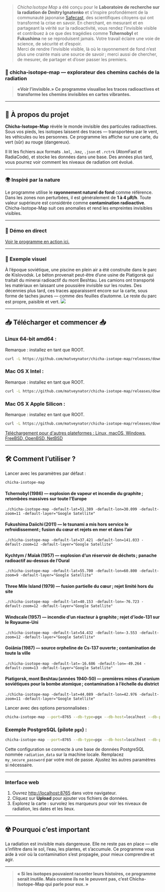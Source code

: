 > *Chicha Isotope Map* a été conçu pour le **Laboratoire de recherche sur la radiation de Dmitry Ignatenko** et s’inspire profondément de la communauté japonaise [Safecast](https://map.safecast.org), des scientifiques citoyens qui ont transformé la crise en savoir. En cherchant, en mesurant et en partageant la vérité sur la radioactivité, vous rendez l’invisible visible et contribuez à ce que des tragédies comme **Tchernobyl** et **Fukushima** ne se reproduisent jamais. Votre travail éclaire une voie de science, de sécurité et d’espoir.  
> Merci de rendre l’invisible visible, là où le rayonnement de fond n’est plus une crainte mais une source de savoir ; merci aussi de chercher, de mesurer, de partager et d’oser passer les premiers.  


### 🌌 **chicha-isotope-map** — explorateur des chemins cachés de la radiation

> **«Voir l’invisible.» Ce programme visualise les traces radioactives et transforme les chemins invisibles en cartes vibrantes.**

---

## 📖 **À propos du projet**

**Chicha-Isotope-Map** révèle le monde invisible des particules radioactives. Sous vos pieds, les isotopes laissent des traces — transportées par le vent, les véhicules ou les personnes. Ce programme les affiche sur une carte, du vert (sûr) au rouge (dangereux).

Il lit les fichiers aux formats `.kml`, `.kmz`, `.json` et `.rctrk` (AtomFast et RadiaCode), et stocke les données dans une base. Des années plus tard, vous pourrez voir comment les niveaux de radiation ont évolué.

---

### 🌍 **Inspiré par la nature**

Le programme utilise le **rayonnement naturel de fond** comme référence. Dans les zones non perturbées, il est généralement de **1 à 4 µR/h**. Toute valeur supérieure est considérée comme **contamination radioactive**. Chicha-Isotope-Map suit ces anomalies et rend les empreintes invisibles visibles.

---

### 📸 **Démo en direct**

<a href="https://jutsa.ru" target="_blank">Voir le programme en action ici.</a>

---

### 📸 **Exemple visuel**

À l’époque soviétique, une piscine en plein air a été construite dans le parc de Kislovodsk. Le béton provenait peut-être d’une usine de Piatigorsk qui traitait du minerai radioactif du mont Beshtau. Les camions ont transporté les matériaux en laissant une poussière invisible sur les routes. Des décennies plus tard, ces traces apparaissent encore sur la carte, sous forme de taches jaunes — comme des feuilles d’automne. Le reste du parc est propre, paisible et vert. <img src="https://repository-images.githubusercontent.com/870016860/11fd6abc-fe8b-4cd8-95c2-df1c631c8762">

---

## 📥 **Télécharger et commencer** 📥

### Linux 64-bit amd64 :

Remarque : installez en tant que ROOT.

```bash
curl -L https://github.com/matveynator/chicha-isotope-map/releases/download/latest/chicha-isotope-map_linux_amd64 > /usr/local/bin/chicha-isotope-map; chmod +x /usr/local/bin/chicha-isotope-map; chicha-isotope-map --version;
```

### Mac OS X Intel :

Remarque : installez en tant que ROOT.

```bash
curl -L https://github.com/matveynator/chicha-isotope-map/releases/download/latest/chicha-isotope-map_darwin_amd64 > /usr/local/bin/chicha-isotope-map; chmod +x /usr/local/bin/chicha-isotope-map; chicha-isotope-map --version;
```

### Mac OS X Apple Silicon :

Remarque : installez en tant que ROOT.

```bash
curl -L https://github.com/matveynator/chicha-isotope-map/releases/download/latest/chicha-isotope-map_darwin_amd64 > /usr/local/bin/chicha-isotope-map; chmod +x /usr/local/bin/chicha-isotope-map; chicha-isotope-map --version;
```

[Téléchargement pour d'autres plateformes : Linux, macOS, Windows, FreeBSD, OpenBSD, NetBSD](https://github.com/matveynator/chicha-isotope-map/releases/tag/latest)

---

## 🛠 **Comment l’utiliser ?**

Lancer avec les paramètres par défaut :

```bash
chicha-isotope-map
```

#### Tchernobyl (1986) — explosion de vapeur et incendie du graphite ; retombées massives sur toute l’Europe

```
./chicha-isotope-map -default-lat=51.389 -default-lon=30.099 -default-zoom=11 -default-layer="Google Satellite"
```

#### Fukushima Daiichi (2011) — le tsunami a mis hors service le refroidissement ; fusion du cœur et rejets en mer et dans l’air

```
./chicha-isotope-map -default-lat=37.421 -default-lon=141.033 -default-zoom=12 -default-layer="Google Satellite"
```

#### Kychtym / Maïak (1957) — explosion d’un réservoir de déchets ; panache radioactif au‑dessus de l’Oural

```
./chicha-isotope-map -default-lat=55.700 -default-lon=60.800 -default-zoom=9 -default-layer="Google Satellite"
```

#### Three Mile Island (1979) — fusion partielle du cœur ; rejet limité hors du site

```
./chicha-isotope-map -default-lat=40.153 -default-lon=-76.723 -default-zoom=12 -default-layer="Google Satellite"
```

#### Windscale (1957) — incendie d’un réacteur à graphite ; rejet d’iode‑131 sur le Royaume‑Uni

```
./chicha-isotope-map -default-lat=54.432 -default-lon=-3.553 -default-zoom=12 -default-layer="Google Satellite"
```

#### Goiânia (1987) — source orpheline de Cs‑137 ouverte ; contamination de toute la ville

```
./chicha-isotope-map -default-lat=-16.686 -default-lon=-49.264 -default-zoom=13 -default-layer="Google Satellite"
```

#### Piatigorsk, mont Beshtau (années 1940‑50) — premières mines d’uranium soviétiques pour la bombe atomique ; contamination à l’échelle du district

```
./chicha-isotope-map -default-lat=44.089 -default-lon=42.976 -default-zoom=11 -default-layer="Google Satellite"
```


Lancer avec des options personnalisées :

```bash
chicha-isotope-map --port=8765 --db-type=pgx --db-host=localhost --db-port=5432 --db-user=postgres --db-pass=yourpassword --db-name=isotope_db --pg-ssl-mode=prefer
```

### Exemple PostgreSQL (pilote `pgx`) :

```bash
chicha-isotope-map --port=8765 --db-type=pgx --db-host=localhost --db-port=5432 --db-user=postgres --db-pass=my_secure_password --db-name=radiation_data --pg-ssl-mode=require
```

Cette configuration se connecte à une base de données PostgreSQL nommée `radiation_data` sur la machine locale. Remplacez `my_secure_password` par votre mot de passe. Ajustez les autres paramètres si nécessaire.

---

### Interface web

1. Ouvrez [http://localhost:8765](http://localhost:8765) dans votre navigateur.
2. Cliquez sur **Upload** pour ajouter vos fichiers de données.
3. Explorez la carte : survolez les marqueurs pour voir les niveaux de radiation, les dates et les lieux.

---

## ☢️ **Pourquoi c’est important**

La radiation est invisible mais dangereuse. Elle ne reste pas en place — elle s’infiltre dans le sol, l’eau, les plantes, et s’accumule. Ce programme vous aide à voir où la contamination s’est propagée, pour mieux comprendre et agir.

---

> **« Si les isotopes pouvaient raconter leurs histoires, ce programme serait inutile. Mais comme ils ne le peuvent pas, c’est Chicha-Isotope-Map qui parle pour eux. »**

